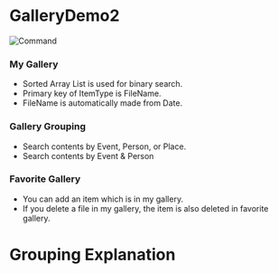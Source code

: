 # GalleryDemo2


![Command](https://user-images.githubusercontent.com/73698877/101981000-e0e3d080-3cac-11eb-9b1e-749ddbbdabfa.PNG)

### My Gallery
- Sorted Array List is used for binary search.
- Primary key of ItemType is FileName.
- FileName is automatically made from Date.


### Gallery Grouping
- Search contents by Event, Person, or Place.
- Search contents by Event & Person

### Favorite Gallery
- You can add an item which is in my gallery.
- If you delete a file in my gallery, the item is also deleted in favorite gallery. 


# Grouping Explanation
